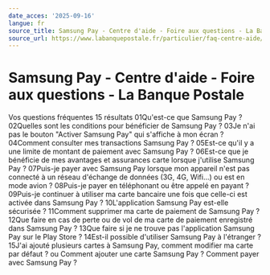 ```yaml
---
date_acces: '2025-09-16'
langue: fr
source_title: Samsung Pay - Centre d'aide - Foire aux questions - La Banque Postale
source_url: https://www.labanquepostale.fr/particulier/faq-centre-aide/comptes-et-cartes/moyens-de-paiement/samsung-pay.html
---
```


# Samsung Pay - Centre d'aide - Foire aux questions - La Banque Postale

Vos questions fréquentes
15 résultats
01Qu'est-ce que Samsung Pay ?
02Quelles sont les conditions pour bénéficier de Samsung Pay ?
03Je n'ai pas le bouton "Activer Samsung Pay" qui s'affiche à mon écran ?
04Comment consulter mes transactions Samsung Pay ?
05Est-ce qu'il y a une limite de montant de paiement avec Samsung Pay ?
06Est-ce que je bénéficie de mes avantages et assurances carte lorsque j'utilise Samsung Pay ?
07Puis-je payer avec Samsung Pay lorsque mon appareil n'est pas connecté à un réseau d'échange de données (3G, 4G, Wifi...) ou est en mode avion ?
08Puis-je payer en téléphonant ou être appelé en payant ?
09Puis-je continuer à utiliser ma carte bancaire une fois que celle-ci est activée dans Samsung Pay ?
10L'application Samsung Pay est-elle sécurisée ?
11Comment supprimer ma carte de paiement de Samsung Pay ?
12Que faire en cas de perte ou de vol de ma carte de paiement enregistré dans Samsung Pay ?
13Que faire si je ne trouve pas l'application Samsung Pay sur le Play Store ?
14Est-il possible d'utiliser Samsung Pay à l'étranger ?
15J'ai ajouté plusieurs cartes à Samsung Pay, comment modifier ma carte par défaut ?
ou
Comment ajouter une carte Samsung Pay ?
Comment payer avec Samsung Pay ?
